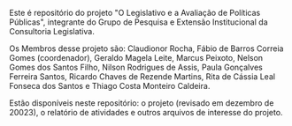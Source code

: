 Este é repositório do projeto "O Legislativo e a Avaliação de Políticas Públicas", integrante do Grupo de Pesquisa e Extensão Institucional da Consultoria Legislativa.

Os Membros desse projeto são: Claudionor Rocha, Fábio de Barros Correia Gomes (coordenador), Geraldo Magela Leite, Marcus Peixoto, Nelson Gomes dos Santos Filho, Nilson Rodrigues de Assis, Paula Gonçalves Ferreira Santos, Ricardo Chaves de Rezende Martins, Rita de Cássia Leal Fonseca dos Santos e Thiago Costa Monteiro Caldeira.

Estão disponíveis neste repositório: o projeto (revisado em dezembro de 20023), o relatório de atividades e outros arquivos de interesse do projeto.








